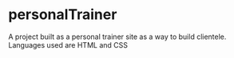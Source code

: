 # personalTrainer
A project built as a personal trainer site as a way to build clientele. Languages used are HTML and CSS
